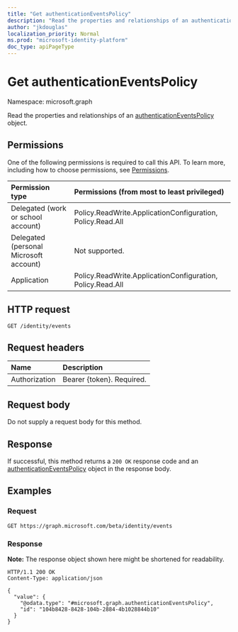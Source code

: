 ```yaml
---
title: "Get authenticationEventsPolicy"
description: "Read the properties and relationships of an authenticationEventsPolicy object."
author: "jkdouglas"
localization_priority: Normal
ms.prod: "microsoft-identity-platform"
doc_type: apiPageType
---
```


# Get authenticationEventsPolicy

Namespace: microsoft.graph

Read the properties and relationships of an [authenticationEventsPolicy](../resources/authenticationeventspolicy.md) object.

## Permissions

One of the following permissions is required to call this API. To learn more, including how to choose permissions, see [Permissions](/graph/permissions-reference).

|Permission type|Permissions (from most to least privileged)|
|:---|:---|
|Delegated (work or school account)|Policy.ReadWrite.ApplicationConfiguration, Policy.Read.All|
|Delegated (personal Microsoft account)|Not supported.|
|Application|Policy.ReadWrite.ApplicationConfiguration, Policy.Read.All|

## HTTP request

<!-- {
  "blockType": "ignored"
}
-->

``` http
GET /identity/events
```

## Request headers

|Name|Description|
|:---|:---|
|Authorization|Bearer {token}. Required.|

## Request body

Do not supply a request body for this method.

## Response

If successful, this method returns a `200 OK` response code and an [authenticationEventsPolicy](../resources/authenticationeventspolicy.md) object in the response body.

## Examples

### Request

<!-- {
  "blockType": "request",
  "name": "get_authenticationeventspolicy"
}
-->

``` http
GET https://graph.microsoft.com/beta/identity/events
```

### Response

**Note:** The response object shown here might be shortened for readability.
<!-- {
  "blockType": "response",
  "truncated": true,
  "@odata.type": "microsoft.graph.authenticationEventsPolicy"
}
-->

``` http
HTTP/1.1 200 OK
Content-Type: application/json

{
  "value": {
    "@odata.type": "#microsoft.graph.authenticationEventsPolicy",
    "id": "104b8428-8428-104b-2884-4b1028844b10"
  }
}
```
